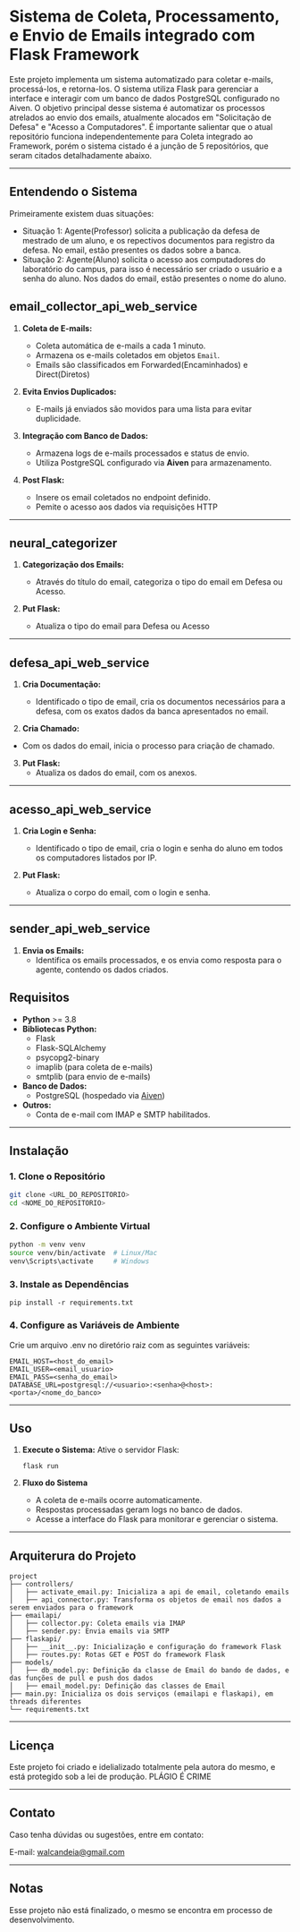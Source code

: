 # **Sistema de Coleta, Processamento, e Envio de Emails integrado com Flask Framework**

Este projeto implementa um sistema automatizado para coletar e-mails, processá-los, e retorna-los. O sistema utiliza Flask para gerenciar a interface e interagir com um banco de dados PostgreSQL configurado no Aiven. O objetivo principal desse sistema é automatizar os processos atrelados ao envio dos emails, atualmente alocados em "Solicitação de Defesa" e "Acesso a Computadores".
É importante salientar que o atual repositório funciona independentemente para Coleta integrado ao Framework, porém o sistema cistado é a junção de 5 repositórios, que seram citados detalhadamente abaixo.

---
## **Entendendo o Sistema**

Primeiramente existem duas situações:

- Situação 1: 
   Agente(Professor) solicita a publicação da defesa de mestrado de um aluno, e os repectivos documentos para registro da defesa. No email, estão presentes os dados sobre a banca.
- Situação 2: 
   Agente(Aluno) solicita o acesso aos computadores do laboratório do campus, para isso é necessário ser criado o usuário e a senha do aluno. Nos dados do email, estão presentes o nome do aluno.


## **email_collector_api_web_service**

1. **Coleta de E-mails:**
   - Coleta automática de e-mails a cada 1 minuto.
   - Armazena os e-mails coletados em objetos `Email`.
   - Emails são classificados em Forwarded(Encaminhados) e Direct(Diretos) 

2. **Evita Envios Duplicados:**
   - E-mails já enviados são movidos para uma lista para evitar duplicidade.

3. **Integração com Banco de Dados:**
   - Armazena logs de e-mails processados e status de envio.
   - Utiliza PostgreSQL configurado via **Aiven** para armazenamento.

4. **Post Flask:**
   - Insere os email coletados no endpoint definido.
   - Pemite o acesso aos dados via requisições HTTP

---
## **neural_categorizer**

1. **Categorização dos Emails:**
   - Através do título do email, categoriza o tipo do email em Defesa ou Acesso.

2. **Put Flask:**
   - Atualiza o tipo do email para Defesa ou Acesso

---
## **defesa_api_web_service**

1. **Cria Documentação:**
   - Identificado o tipo de email, cria os documentos necessários para a defesa, com os exatos dados da banca apresentados no email.
  
2. **Cria Chamado:**
  - Com os dados do email, inicia o processo para criação de chamado.

3. **Put Flask:**
   - Atualiza os dados do email, com os anexos.
   
---
## **acesso_api_web_service**

1. **Cria Login e Senha:**
   - Identificado o tipo de email, cria o login e senha do aluno em todos os computadores listados por IP.

2. **Put Flask:**
   - Atualiza o corpo do email, com o login e senha.
  
---
## **sender_api_web_service**

1. **Envia os Emails:**
   - Identifica os emails processados, e os envia como resposta para o agente, contendo os dados criados.

## **Requisitos**

- **Python** >= 3.8
- **Bibliotecas Python:**
  - Flask
  - Flask-SQLAlchemy
  - psycopg2-binary
  - imaplib (para coleta de e-mails)
  - smtplib (para envio de e-mails)
- **Banco de Dados:**
  - PostgreSQL (hospedado via [Aiven](https://aiven.io/))
- **Outros:**
  - Conta de e-mail com IMAP e SMTP habilitados.

---

## **Instalação**

### 1. Clone o Repositório
```bash
git clone <URL_DO_REPOSITORIO>
cd <NOME_DO_REPOSITORIO>
```

### 2. Configure o Ambiente Virtual
```bash
python -m venv venv
source venv/bin/activate  # Linux/Mac
venv\Scripts\activate     # Windows
```

### 3. Instale as Dependências
```env
pip install -r requirements.txt
```

### 4. Configure as Variáveis de Ambiente
Crie um arquivo .env no diretório raiz com as seguintes variáveis:
```env
EMAIL_HOST=<host_do_email>
EMAIL_USER=<email_usuario>
EMAIL_PASS=<senha_do_email>
DATABASE_URL=postgresql://<usuario>:<senha>@<host>:<porta>/<nome_do_banco>
```
---

## **Uso**

1. **Execute o Sistema:**
   Ative o servidor Flask:
   ```env
   flask run
   ```

2. **Fluxo do Sistema**
   - A coleta de e-mails ocorre automaticamente.
   - Respostas processadas geram logs no banco de dados.
   - Acesse a interface do Flask para monitorar e gerenciar o sistema.
  
---

## **Arquiterura do Projeto**
   ```
   project
   ├── controllers/
   │   ├── activate_email.py: Inicializa a api de email, coletando emails
   │   ├── api_connector.py: Transforma os objetos de email nos dados a serem enviados para o framework 
   ├── emailapi/
   │   ├── collector.py: Coleta emails via IMAP 
   │   ├── sender.py: Envia emails via SMTP 
   ├── flaskapi/
   │   ├── __init__.py: Inicialização e configuração do framework Flask 
   │   ├── routes.py: Rotas GET e POST do framework Flask 
   ├── models/
   │   ├── db_model.py: Definição da classe de Email do bando de dados, e das funções de pull e push dos dados
   │   ├── email_model.py: Definição das classes de Email
   ├── main.py: Inicializa os dois serviços (emailapi e flaskapi), em threads diferentes
   └── requirements.txt
   ```

---

## **Licença**
Este projeto foi criado e idelializado totalmente pela autora do mesmo, e está protegido sob a lei de produção.
PLÁGIO É CRIME

---
## **Contato**
Caso tenha dúvidas ou sugestões, entre em contato:

E-mail: walcandeia@gmail.com

---
## **Notas**
Esse projeto não está finalizado, o mesmo se encontra em processo de desenvolvimento.
